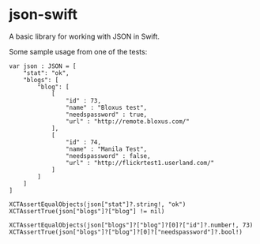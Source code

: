 json-swift
==========

A basic library for working with JSON in Swift.

Some sample usage from one of the tests:

    var json : JSON = [
        "stat": "ok",
        "blogs": [
            "blog": [
                [
                    "id" : 73,
                    "name" : "Bloxus test",
                    "needspassword" : true,
                    "url" : "http://remote.bloxus.com/"
                ],
                [
                    "id" : 74,
                    "name" : "Manila Test",
                    "needspassword" : false,
                    "url" : "http://flickrtest1.userland.com/"
                ]
            ]
        ]
    ]
    
    XCTAssertEqualObjects(json["stat"]?.string!, "ok")
    XCTAssertTrue(json["blogs"]?["blog"] != nil)

    XCTAssertEqualObjects(json["blogs"]?["blog"]?[0]?["id"]?.number!, 73)
    XCTAssertTrue(json["blogs"]?["blog"]?[0]?["needspassword"]?.bool!)
